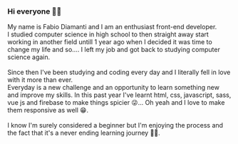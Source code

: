 ### Hi everyone 👋😊

My name is Fabio Diamanti and I am an enthusiast front-end developer. <br> 
I studied computer science in high school to then straight away start working in another field untill 1 year ago when I decided it was time to change my life and so.... I left my job and got back to studying computer science again. <br><br> Since then I've been studying and coding every day and I literally fell in love with it more than ever. <br> Everyday is a new challenge and an opportunity to learn something new and improve my skills. In this past year I've learnt html, css, javascript, sass, vue js and firebase to make things spicier 😜... Oh yeah and I love to make them responsive as well 😁. <br> <br> I know I'm surely considered a beginner but I'm enjoying the process and the fact that it's a never ending learning journey 💪🏼.


<!--


- 🔭 I’m currently working on ...
- 🌱 I’m currently learning ...
- 👯 I’m looking to collaborate on ...
- 🤔 I’m looking for help with ...
- 💬 Ask me about ...
- 📫 How to reach me: ...
- 😄 Pronouns: ...
- ⚡ Fun fact: ...
-->
